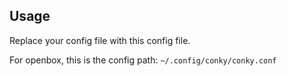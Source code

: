 ## Usage

Replace your config file with this config file.

For openbox, this is the config path: ```~/.config/conky/conky.conf```


